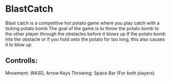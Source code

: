 # BlastCatch

Blast catch is a competitive hot potato game where you play catch with a ticking potato bomb
The goal of the game is to throw the potato bomb to the other player through the obstacles before it blows up
If the potato bomb hits the obstacle or if you hold onto the potato for too long, this also causes it to blow up

## Controlls:
Movement: WASD, Arrow Keys
Throwing: Space Bar (For both players)
